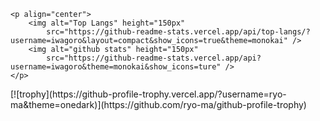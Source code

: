 <div id="main" style="display:flex; flex-direction: column; justify-content: center;">
    
    <p align="center">
        <img alt="Top Langs" height="150px"
            src="https://github-readme-stats.vercel.app/api/top-langs/?username=iwagoro&layout=compact&show_icons=true&theme=monokai" />
        <img alt="github stats" height="150px"
            src="https://github-readme-stats.vercel.app/api?username=iwagoro&theme=monokai&show_icons=ture" />
    </p>
    
    
</div>
[![trophy](https://github-profile-trophy.vercel.app/?username=ryo-ma&theme=onedark)](https://github.com/ryo-ma/github-profile-trophy)
